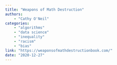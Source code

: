 ```yaml
---
title: "Weapons of Math Destruction"
authors:
    - "Cathy O'Neil"
categories: 
    - "algorithms"
    - "data science"
    - "inequality"
    - "racism"
    - "bias"
link: "https://weaponsofmathdestructionbook.com/"
date: "2020-12-27"
---
```

